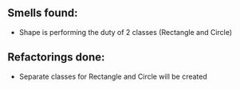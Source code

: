 ## Smells found:
- Shape is performing the duty of 2 classes (Rectangle and Circle)

## Refactorings done:
- Separate classes for Rectangle and Circle will be created